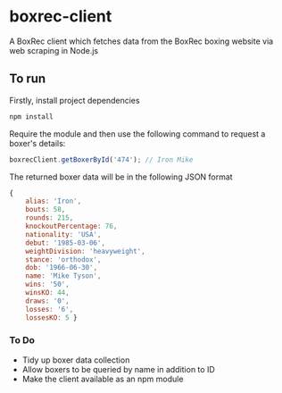 # boxrec-client
A BoxRec client which fetches data from the BoxRec boxing website via web scraping in Node.js

## To run

Firstly, install project dependencies

```javascript
npm install
```

Require the module and then use the following command to request a boxer's details:

```javascript
boxrecClient.getBoxerById('474'); // Iron Mike
```

The returned boxer data will be in the following JSON format

```javascript
{
    alias: 'Iron',
    bouts: 58,
    rounds: 215,
    knockoutPercentage: 76,
    nationality: 'USA',
    debut: '1985-03-06',
    weightDivision: 'heavyweight',
    stance: 'orthodox',
    dob: '1966-06-30',
    name: 'Mike Tyson',
    wins: '50',
    winsKO: 44,
    draws: '0',
    losses: '6',
    lossesKO: 5 }
```

### To Do

* Tidy up boxer data collection
* Allow boxers to be queried by name in addition to ID
* Make the client available as an npm module

